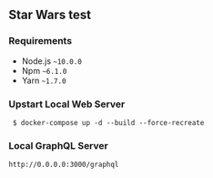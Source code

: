 Star Wars test
---- 

### Requirements

 - Node.js `~10.0.0`
 - Npm `~6.1.0`
 - Yarn `~1.7.0`
 
### Upstart Local Web Server
 
     $ docker-compose up -d --build --force-recreate
     
### Local GraphQL Server 

    http://0.0.0.0:3000/graphql